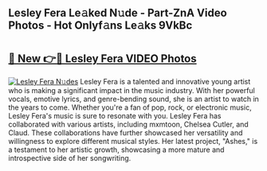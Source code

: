 ## Lesley Fera Le𝚊ked N𝚞de - Part-ZnA Video Photos - Hot Onlyf𝚊ns Le𝚊ks 9VkBc

# <h2><a href="http://ab7948.deff.icu/?id=Lesley+Fera">🔗 New 👉🔴 Lesley Fera VIDEO Photos</a></h2>

[![Lesley Fera N𝚞des](https://i.imgur.com/rIISA9y.gif)](http://ab7948.deff.icu/?id=Lesley+Fera)
Lesley Fera is a talented and innovative young artist who is making a significant impact in the music industry. With her powerful vocals, emotive lyrics, and genre-bending sound, she is an artist to watch in the years to come. Whether you're a fan of pop, rock, or electronic music, Lesley Fera's music is sure to resonate with you. Lesley Fera has collaborated with various artists, including mxmtoon, Chelsea Cutler, and Claud. These collaborations have further showcased her versatility and willingness to explore different musical styles. Her latest project, "Ashes," is a testament to her artistic growth, showcasing a more mature and introspective side of her songwriting.
